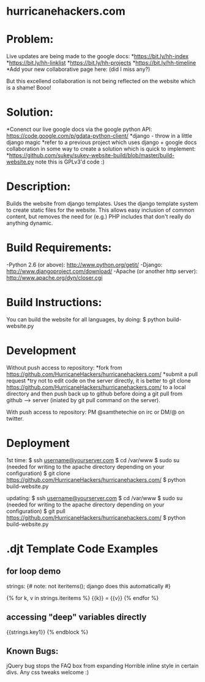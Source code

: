 hurricanehackers.com
====================

Problem:
========
Live updates are being made to the google docs:
*https://bit.ly/hh-index
*https://bit.ly/hh-linklist
*https://bit.ly/hh-projects
*https://bit.ly/hh-timeline
*Add your new collaborative page here: (did I miss any?)

But this excellend collaboration is not being reflected on the website which is a shame! Booo!

Solution:
=========
*Conenct our live google docs via the google python API: https://code.google.com/p/gdata-python-client/
*django - throw in a little django magic
*refer to a previous project which uses django + google docs collaboration in some way to create a solution which is quick to implement:
*https://github.com/sukey/sukey-website-build/blob/master/build-website.py note this is GPLv3'd code :)

Description:
============
Builds the website from django templates.
Uses the django template system to create static files for the website. This
allows easy inclusion of common content, but removes the need for (e.g.) PHP
includes that don't really do anything dynamic.


Build Requirements:
===================
-Python 2.6 (or above): http://www.python.org/getit/
-Django: http://www.djangoproject.com/download/
-Apache (or another http server): http://www.apache.org/dyn/closer.cgi

Build Instructions:
===================
You can build the website for all languages, by doing:
$ python build-website.py

Development
===========
Without push access to repository:
*fork from https://github.com/HurricaneHackers/hurricanehackers.com/
*submit a pull request
*try not to edit code on the server directly, it is better to git clone https://github.com/HurricaneHackers/hurricanehackers.com/ to a local directory and then push back up to github before doing a git pull from github --> server (iniated by git pull command on the server).

With push access to repository:
PM @samthetechie on irc or DM/@ on twitter.

Deployment
==========
1st time:
$ ssh username@yourserver.com
$ cd /var/www
$ sudo su (needed for writing to the apache directory depending on your configuration)
$ git clone https://github.com/HurricaneHackers/hurricanehackers.com/ 
$ python build-website.py

updating:
$ ssh username@yourserver.com
$ cd /var/www
$ sudo su (needed for writing to the apache directory depending on your configuration)
$ git pull https://github.com/HurricaneHackers/hurricanehackers.com/ 
$ python build-website.py

.djt Template Code Examples
===========================
for loop demo
-------------
strings:
{# note: not iteritems(); django does this automatically #}

{% for k, v in strings.iteritems %}
{{k}} = {{v}}
{% endfor %}

accessing "deep" variables directly
-----------------------------------
{{strings.key1}}
{% endblock %}

Known Bugs:
-----------------------------------
jQuery bug stops the FAQ box from expanding
Horrible inline style in certain divs. Any css tweaks welcome :)


